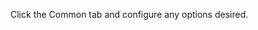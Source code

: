 <Token xmlns:xlink="http://www.w3.org/1999/xlink">Click the <ui xmlns="http://ddue.schemas.microsoft.com/authoring/2003/5">Common</ui> tab and configure any options desired.</Token>